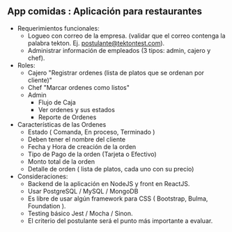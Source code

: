 ## App comidas : Aplicación para restaurantes

* Requerimientos funcionales:
  * Logueo con correo de la empresa. (validar que el correo contenga la palabra tekton. Ej. postulante@tektontest.com).
  * Administrar información de empleados (3 tipos: admin, cajero y chef).
* Roles:
  * Cajero
    "Registrar ordenes (lista de platos que se ordenan por cliente)"
  * Chef
    "Marcar ordenes como listos"
  * Admin
    * Flujo de Caja
    * Ver ordenes y sus estados
    * Reporte de Ordenes
* Características de las Ordenes
  * Estado ( Comanda, En proceso, Terminado )
  * Deben tener el nombre del cliente
  * Fecha y Hora de creación de la orden
  * Tipo de Pago de la orden (Tarjeta o Efectivo)
  * Monto total de la orden
  * Detalle de orden ( lista de platos, cada uno con su precio)
* Consideraciones:
  * Backend de la aplicación en NodeJS y front en ReactJS.
  * Usar PostgreSQL / MySQL / MongoDB
  * Es libre de usar algún framework para CSS ( Bootstrap, Bulma, Foundation ).
  * Testing básico Jest / Mocha / Sinon.
  * El criterio del postulante será el punto más importante a evaluar.

